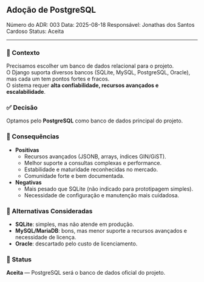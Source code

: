 ## Adoção de PostgreSQL
Número do ADR: 003
Data: 2025-08-18
Responsável: Jonathas dos Santos Cardoso
Status: Aceita

--- 

### 🧾 Contexto
Precisamos escolher um banco de dados relacional para o projeto.  
O Django suporta diversos bancos (SQLite, MySQL, PostgreSQL, Oracle), mas cada um tem pontos fortes e fracos.  
O sistema requer **alta confiabilidade, recursos avançados e escalabilidade**.

### ✅ Decisão
Optamos pelo **PostgreSQL** como banco de dados principal do projeto.

### 🎯 Consequências
- **Positivas**
  - Recursos avançados (JSONB, arrays, índices GIN/GiST).
  - Melhor suporte a consultas complexas e performance.
  - Estabilidade e maturidade reconhecidas no mercado.
  - Comunidade forte e bem documentada.
- **Negativas**
  - Mais pesado que SQLite (não indicado para prototipagem simples).
  - Necessidade de configuração e manutenção mais cuidadosa.

### 🔄 Alternativas Consideradas
- **SQLite**: simples, mas não atende em produção.
- **MySQL/MariaDB**: bons, mas menor suporte a recursos avançados e necessidade de licença.
- **Oracle**: descartado pelo custo de licenciamento.

### 📌 Status
**Aceita** — PostgreSQL será o banco de dados oficial do projeto.
